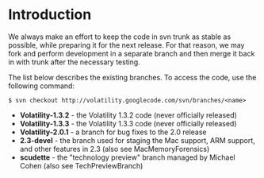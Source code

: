 # Introduction #

We always make an effort to keep the code in svn trunk as stable as possible, while preparing it for the next release. For that reason, we may fork and perform development in a separate branch and then merge it back in with trunk after the necessary testing.

The list below describes the existing branches. To access the code, use the following command:

```
$ svn checkout http://volatility.googlecode.com/svn/branches/<name>
```

  * **Volatility-1.3.2** - the Volatility 1.3.2 code (never officially released)
  * **Volatility-1.3.3** - the Volatility 1.3.3 code (never officially released)
  * **Volatility-2.0.1** - a branch for bug fixes to the 2.0 release
  * **2.3-devel** - the branch used for staging the Mac support, ARM support, and other features in 2.3 (also see MacMemoryForensics)
  * **scudette** - the "technology preview" branch managed by Michael Cohen (also see TechPreviewBranch)